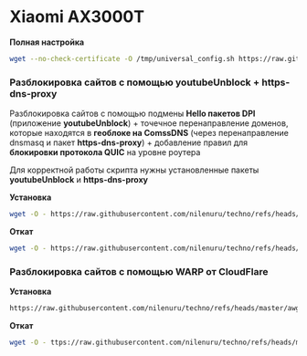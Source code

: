 # Xiaomi AX3000T

**Полная настройка**
```sh
wget --no-check-certificate -O /tmp/universal_config.sh https://raw.githubusercontent.com/nilenuru/techno/refs/heads/master/universal_config.sh && chmod +x /tmp/universal_config.sh && /tmp/universal_config.sh

```
### Разблокировка сайтов с помощью youtubeUnblock + https-dns-proxy
Разблокировка сайтов с помощью подмены **Hello пакетов DPI** (приложение **youtubeUnblock**) + точечное перенаправление доменов, которые находятся в **геоблоке на ComssDNS** (через перенаправление dnsmasq и пакет **https-dns-proxy**) + добавление правил для **блокировки протокола QUIC** на уровне роутера

Для корректной работы скрипта нужны установленные пакеты **youtubeUnblock** и **https-dns-proxy**

**Установка**
```sh
wget -O - https://raw.githubusercontent.com/nilenuru/techno/refs/heads/master/universal_config.sh | sh

```
**Откат**
```sh
wget -O - https://raw.githubusercontent.com/nilenuru/techno/refs/heads/master/off_universal_config.sh | sh


```

### Разблокировка сайтов с помощью WARP от CloudFlare

**Установка**
```sh
https://raw.githubusercontent.com/nilenuru/techno/refs/heads/master/awg_config.sh && chmod +x /tmp/awg_config.sh && /tmp/awg_config.sh
```
**Откат**
```sh
wget -O - ttps://raw.githubusercontent.com/nilenuru/techno/refs/heads/master/off_awg_config.sh | sh
```
